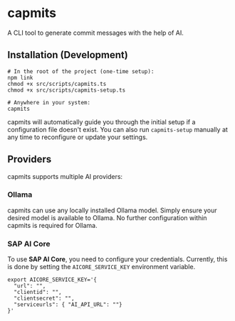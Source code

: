 # capmits
A CLI tool to generate commit messages with the help of AI.

## Installation (Development)
```
# In the root of the project (one-time setup):
npm link
chmod +x src/scripts/capmits.ts
chmod +x src/scripts/capmits-setup.ts

# Anywhere in your system:
capmits
```
capmits will automatically guide you through the initial setup if a configuration file doesn't exist.  You can also run `capmits-setup` manually at any time to reconfigure or update your settings.

## Providers
capmits supports multiple AI providers:
### Ollama
capmits can use any locally installed Ollama model. Simply ensure your desired model is available to Ollama. No further configuration within capmits is required for Ollama.

### SAP AI Core
To use **SAP AI Core**, you need to configure your credentials. Currently, this is done by setting the `AICORE_SERVICE_KEY` environment variable.
```
export AICORE_SERVICE_KEY='{
  "url": "",
  "clientid": "",
  "clientsecret": "",
  "serviceurls": { "AI_API_URL": ""}
}'
```

